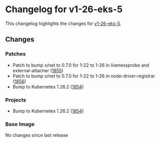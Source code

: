 # Changelog for v1-26-eks-5

This changelog highlights the changes for [v1-26-eks-5](https://github.com/aws/eks-distro/tree/v1-26-eks-5).

## Changes

### Patches
* Patch to bump x/net to 0.7.0 for 1-22 to 1-26 in livenessprobe and external-attacher ([1855](https://github.com/aws/eks-distro/pull/1855))
* Patch to bump x/net to 0.7.0 for 1-22 to 1-26 in node-driver-registrar ([1856](https://github.com/aws/eks-distro/pull/1856))
* Bump to Kubernetes 1.26.2 ([1854](https://github.com/aws/eks-distro/pull/1854))

### Projects
* Bump to Kubernetes 1.26.2 ([1854](https://github.com/aws/eks-distro/pull/1854))

### Base Image
No changes since last release

